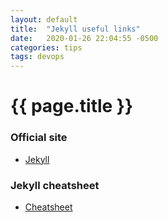 ```yaml
---
layout: default
title:  "Jekyll useful links"
date:   2020-01-26 22:04:55 -0500
categories: tips
tags: devops
---
```

<h1>{{ page.title }}</h1>

### Official site
* [Jekyll](https://jekyllrb.com/)

### Jekyll cheatsheet
* [Cheatsheet](https://devhints.io/jekyll)